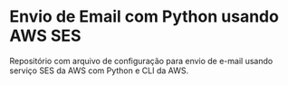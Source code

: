 # Envio de Email com Python usando AWS SES
Repositório com arquivo de configuração para envio de e-mail usando serviço SES da AWS com Python e CLI da AWS.
